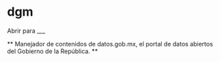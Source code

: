 # dgm
Abrir para ___

** Manejador de contenidos de datos.gob.mx, el portal de datos abiertos del Gobierno de la República. **

